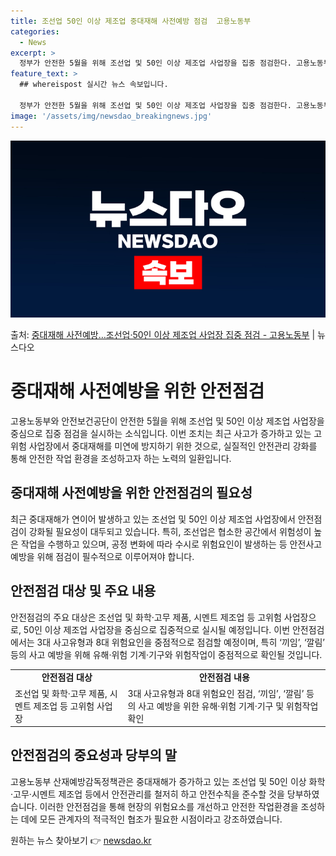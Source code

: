 ```yaml
---
title: 조선업 50인 이상 제조업 중대재해 사전예방 점검  고용노동부
categories:
  - News
excerpt: >
  정부가 안전한 5월을 위해 조선업 및 50인 이상 제조업 사업장을 집중 점검한다. 고용노동부와 안전보건공단은…
feature_text: >
  ## whereispost 실시간 뉴스 속보입니다.

  정부가 안전한 5월을 위해 조선업 및 50인 이상 제조업 사업장을 집중 점검한다. 고용노동부와 안전보건공단은…
image: '/assets/img/newsdao_breakingnews.jpg'
---
```


![뉴스다오 속보](/assets/img/newsdao_breakingnews.jpg)

<p>출처: <a href="https://newsdao.kr/3873" rel="dofollow">중대재해 사전예방…조선업·50인 이상 제조업 사업장 집중 점검 - 고용노동부</a> | 뉴스다오</p>

<h1>중대재해 사전예방을 위한 안전점검</h1>
<p data-ke-size="size16">고용노동부와 안전보건공단이 안전한 5월을 위해 조선업 및 50인 이상 제조업 사업장을 중심으로 집중 점검을 실시하는 소식입니다. 이번 조치는 최근 사고가 증가하고 있는 고위험 사업장에서 중대재해를 미연에 방지하기 위한 것으로, 실질적인 안전관리 강화를 통해 안전한 작업 환경을 조성하고자 하는 노력의 일환입니다.</p>

<h2 data-ke-size="size26">중대재해 사전예방을 위한 안전점검의 필요성</h2>
<p data-ke-size="size16">최근 중대재해가 연이어 발생하고 있는 조선업 및 50인 이상 제조업 사업장에서 안전점검이 강화될 필요성이 대두되고 있습니다. 특히, 조선업은 협소한 공간에서 위험성이 높은 작업을 수행하고 있으며, 공정 변화에 따라 수시로 위험요인이 발생하는 등 안전사고 예방을 위해 점검이 필수적으로 이루어져야 합니다.</p>

<h2 data-ke-size="size26">안전점검 대상 및 주요 내용</h2>
<p data-ke-size="size16">안전점검의 주요 대상은 조선업 및 화학·고무 제품, 시멘트 제조업 등 고위험 사업장으로, 50인 이상 제조업 사업장을 중심으로 집중적으로 실시될 예정입니다. 이번 안전점검에서는 3대 사고유형과 8대 위험요인을 중점적으로 점검할 예정이며, 특히 ‘끼임’, ‘깔림’ 등의 사고 예방을 위해 유해·위험 기계·기구와 위험작업이 중점적으로 확인될 것입니다.</p>

<table>
  <tr>
    <td style="text-align: center; height: 17px;"><b>안전점검 대상</b></td>
    <td style="text-align: center; height: 17px;"><b>안전점검 내용</b></td>
  </tr>
  <tr>
    <td>조선업 및 화학·고무 제품, 시멘트 제조업 등 고위험 사업장</td>
    <td>3대 사고유형과 8대 위험요인 점검, ‘끼임’, ‘깔림’ 등의 사고 예방을 위한 유해·위험 기계·기구 및 위험작업 확인</td>
  </tr>
</table>

<h2 data-ke-size="size26">안전점검의 중요성과 당부의 말</h2>
<p data-ke-size="size16">고용노동부 산재예방감독정책관은 중대재해가 증가하고 있는 조선업 및 50인 이상 화학·고무·시멘트 제조업 등에서 안전관리를 철저히 하고 안전수칙을 준수할 것을 당부하였습니다. 이러한 안전점검을 통해 현장의 위험요소를 개선하고 안전한 작업환경을 조성하는 데에 모든 관계자의 적극적인 협조가 필요한 시점이라고 강조하였습니다.</p>

<p data-ke-size="size16"></p> 

원하는 뉴스 찾아보기 👉 <a href="https://newsdao.kr" rel="dofollow">newsdao.kr</a>


